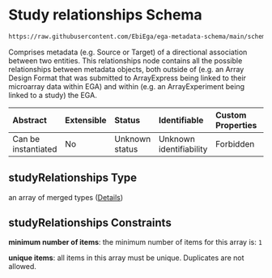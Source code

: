 # Study relationships Schema

```txt
https://raw.githubusercontent.com/EbiEga/ega-metadata-schema/main/schemas/EGA.study.json#/properties/studyRelationships
```

Comprises metadata (e.g. Source or Target) of a directional association between two entities. This relationships node contains all the possible relationships between metadata objects, both outside of (e.g. an Array Design Format that was submitted to ArrayExpress being linked to their microarray data within EGA) and within (e.g. an ArrayExperiment being linked to a study) the EGA.

| Abstract            | Extensible | Status         | Identifiable            | Custom Properties | Additional Properties | Access Restrictions | Defined In                                                                 |
| :------------------ | :--------- | :------------- | :---------------------- | :---------------- | :-------------------- | :------------------ | :------------------------------------------------------------------------- |
| Can be instantiated | No         | Unknown status | Unknown identifiability | Forbidden         | Forbidden             | none                | [EGA.study.json\*](../../../schemas/EGA.study.json "open original schema") |

## studyRelationships Type

an array of merged types ([Details](ega-11-properties-study-relationships-items.md))

## studyRelationships Constraints

**minimum number of items**: the minimum number of items for this array is: `1`

**unique items**: all items in this array must be unique. Duplicates are not allowed.

